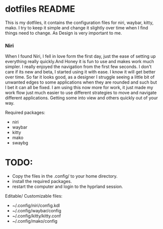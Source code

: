 # dotfiles README

This is my dotfiles, it contains the configuration files for niri, waybar, kitty, mako. I try to keep it simple and change it slightly over time when I find things need to change. As Design is very important to me.

### Niri
When I found Niri, I fell in love form the first day, just the ease of setting up everything really quickly.And Honey it is fun to use and makes work much simpler. I really enjoyed the navigation from the first few seconds. I don't care if its new and beta, I started using it with ease. I know it will get better over time. So far it looks good, as a designer I struggle seeing a little bit of unwanted edges to some applications when they are rounded and such but I bet it can all be fixed. I am using this now more for work, it just made my work flow just much easier to use different strategies to move and navigate different applications. Getting some into view and others quickly out of your way.

Required packages:
- niri 
- waybar
- kitty
- mako
- swaybg

# TODO:
- Copy the files in the .config/ to your home directory.
- install the required packages.
- restart the computer and login to the hyprland session.

Editable/ Customizable files:
- ~/.config/niri/config.kdl
- ~/.config/waybar/config
- ~/.config/kitty/kitty.conf
- ~/.config/mako/config


